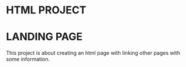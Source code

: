 # HTML PROJECT
# LANDING PAGE
This project is about creating an html page with linking other pages with some information.
